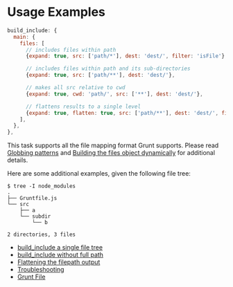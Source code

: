 # Usage Examples

```js
build_include: {
  main: {
    files: [
      // includes files within path
      {expand: true, src: ['path/*'], dest: 'dest/', filter: 'isFile'},

      // includes files within path and its sub-directories
      {expand: true, src: ['path/**'], dest: 'dest/'},

      // makes all src relative to cwd
      {expand: true, cwd: 'path/', src: ['**'], dest: 'dest/'},

      // flattens results to a single level
      {expand: true, flatten: true, src: ['path/**'], dest: 'dest/', filter: 'isFile'},
    ],
  },
},
```

This task supports all the file mapping format Grunt supports. Please read [Globbing patterns](https://gruntjs.com/configuring-tasks#globbing-patterns) and [Building the files object dynamically](https://gruntjs.com/configuring-tasks#building-the-files-object-dynamically) for additional details.

Here are some additional examples, given the following file tree:

```text
$ tree -I node_modules
.
├── Gruntfile.js
└── src
    ├── a
    └── subdir
        └── b

2 directories, 3 files
```

* [build_include a single file tree](build_includeSingleFileTree/)
* [build_include without full path](build_includeWithoutFullPath/)
* [Flattening the filepath output](FlatteningFilepathOutput/)
* [Troubleshooting](Troubleshooting/)
* [Grunt File](../)
